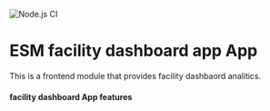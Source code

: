 ![Node.js CI](https://github.com/palladiumkenya/kenyaemr-esm-3.x/workflows/Node.js%20CI/badge.svg)

# ESM facility dashboard app App

This is a frontend module that provides facility dashbaord analitics.

#### facility dashboard App features
